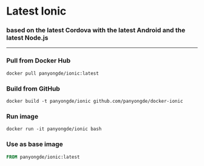 # Latest Ionic
### based on the latest Cordova with the latest Android and the latest Node.js
----
### Pull from Docker Hub
```
docker pull panyongde/ionic:latest
```

### Build from GitHub
```
docker build -t panyongde/ionic github.com/panyongde/docker-ionic
```

### Run image
```
docker run -it panyongde/ionic bash
```

### Use as base image
```Dockerfile
FROM panyongde/ionic:latest
```